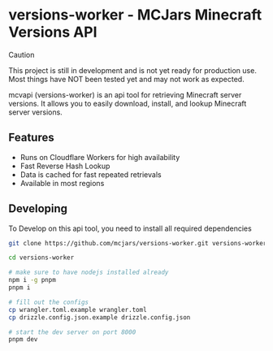 # versions-worker - MCJars Minecraft Versions API

> [!CAUTION]  
> This project is still in development and is not yet ready for production use.
> Most things have NOT been tested yet and may not work as expected.

mcvapi (versions-worker) is an api tool for retrieving Minecraft server versions. It allows you to easily download, install, and lookup Minecraft server versions.

## Features

- Runs on Cloudflare Workers for high availability
- Fast Reverse Hash Lookup
- Data is cached for fast repeated retrievals
- Available in most regions

## Developing

To Develop on this api tool, you need to install all required dependencies

```bash
git clone https://github.com/mcjars/versions-worker.git versions-worker

cd versions-worker

# make sure to have nodejs installed already
npm i -g pnpm
pnpm i

# fill out the configs
cp wrangler.toml.example wrangler.toml
cp drizzle.config.json.example drizzle.config.json

# start the dev server on port 8000
pnpm dev
```
